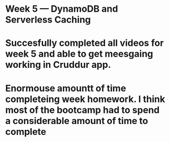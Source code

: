 # Week 5 — DynamoDB and Serverless Caching
# Succesfully completed all videos for week 5 and able to get meesgaing working in Cruddur app.
# Enormouse amountt of time completeing week homework. I think most of the bootcamp had to spend a considerable amount of time to complete
